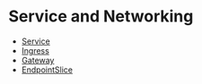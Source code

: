 # Service and Networking



* [Service](service.md)
* [Ingress](ingress.md)
* [Gateway](gateway.md)
* [EndpointSlice](endpointslice.md)
